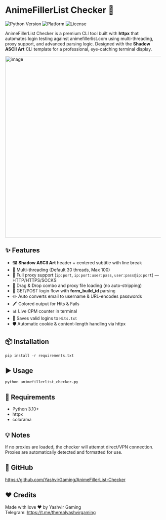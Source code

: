 <h1>AnimeFillerList Checker 🎯</h1>

<p>
  <img src="https://img.shields.io/badge/Python-3.10%2B-blue" alt="Python Version">
  <img src="https://img.shields.io/badge/Platform-Windows%20%7C%20Linux%20%7C%20Mac-lightgrey" alt="Platform">
  <img src="https://img.shields.io/badge/License-MIT-green" alt="License">
</p>

<p>
AnimeFillerList Checker is a premium CLI tool built with <strong>httpx</strong> that automates login testing against animefillerlist.com using multi-threading, proxy support, and advanced parsing logic.
Designed with the <strong>Shadow ASCII Art</strong> CLI template for a professional, eye-catching terminal display.
</p>

<img width="1095" height="588" alt="image" src="https://github.com/user-attachments/assets/450be5c1-6303-4a4c-98ea-3e245f944b67" />


<h2>✨ Features</h2>
<ul>
  <li>🖼 <strong>Shadow ASCII Art</strong> header + centered subtitle with line break</li>
  <li>🚀 Multi-threading (Default 30 threads, Max 100)</li>
  <li>🔄 Full proxy support (<code>ip:port</code>, <code>ip:port:user:pass</code>, <code>user:pass@ip:port</code>) — HTTP/HTTPS/SOCKS</li>
  <li>📂 Drag & Drop combo and proxy file loading (no auto-stripping)</li>
  <li>🔑 GET/POST login flow with <strong>form_build_id</strong> parsing</li>
  <li>✏️ Auto converts email to username & URL-encodes passwords</li>
  <li>🖍 Colored output for Hits & Fails</li>
  <li>📊 Live CPM counter in terminal</li>
  <li>📝 Saves valid logins to <code>Hits.txt</code></li>
  <li>🛡 Automatic cookie & content-length handling via httpx</li>
</ul>

<h2>📦 Installation</h2>
<pre><code>pip install -r requirements.txt
</code></pre>

<h2>▶ Usage</h2>
<pre><code>python animefillerlist_checker.py
</code></pre>

<h2>📜 Requirements</h2>
<ul>
  <li>Python 3.10+</li>
  <li>httpx</li>
  <li>colorama</li>
</ul>

<h2>💡 Notes</h2>
<p>
If no proxies are loaded, the checker will attempt direct/VPN connection.  
Proxies are automatically detected and formatted for use.
</p>

<h2>📌 GitHub</h2>
<p>
<a href="https://github.com/YashvirGaming/AnimeFillerList-Checker" target="_blank">
https://github.com/YashvirGaming/AnimeFillerList-Checker
</a>
</p>

<h2>❤️ Credits</h2>
<p>Made with love ♥ by Yashvir Gaming<br>
Telegram: <a href="https://t.me/therealyashvirgaming" target="_blank">https://t.me/therealyashvirgaming</a></p>
